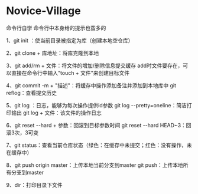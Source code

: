 # Novice-Village

命令行自学
命令行中本身给的提示也蛮多的

1、git init ：使当前目录被指定为库（创建本地空仓库）

2、git clone + 库地址：将库克隆到本地

3、git add/rm + 文件：将文件的增加/删除信息提交缓存
    add时文件要存在，可以直接在命令行中输入"touch + 文件"来创建目标文件
    
4、git commit -m + "描述"：将缓存中操作添加备注并添加到本地库中
    git reflog：查看提交历史
    
5、git log ：日志，能够为每次操作提供id参数
    git log --pretty=oneline：简洁打印输出
    git log + 文件：该文件的操作日志
    
6、git reset --hard + 参数：回滚到目标参数时间
    git reset --hard HEAD~3：回滚3次，3可变
    
7、git status：查看当前仓库状态（绿色：在缓存中未提交；红色：没有操作，未在缓存中）

8、git push origin master：上传本地当前分支到master
    git push：上传本地所有分支到master
    
9、dir：打印目录下文件



